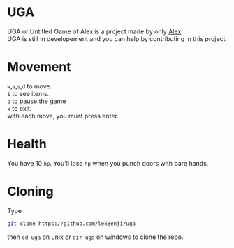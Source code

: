 # UGA

UGA or Untitled Game of Alex is a project made by only [Alex](https://github.com/lexBenji/lexBenji).<br>
UGA is still in developement and you can help by contributing in this project.

# Movement

`w`,`a`,`s`,`d` to move.<br>
`i` to see items.<br>
`p` to pause the game<br>
`x` to exit.<br>
with each move, you must press enter.

# Health

You have 10 `hp`.
You'll lose `hp` when you punch doors with bare hands.

# Cloning

Type
```sh
git clone https://github.com/lexBenji/uga
```
then `cd uga` on unix or `dir uga` on windows
to clone the repo.
